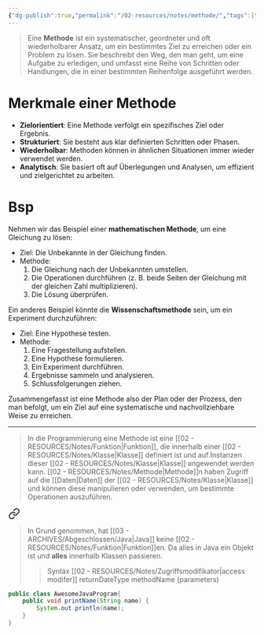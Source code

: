 ```yaml
---
{"dg-publish":true,"permalink":"/02-resources/notes/methode/","tags":["code/OOP","projektmanagement"],"noteIcon":"","updated":"2024-11-19T20:28:38.004+01:00"}
---
```


>Eine **Methode** ist ein systematischer, geordneter und oft wiederholbarer Ansatz, um ein bestimmtes Ziel zu erreichen oder ein Problem zu lösen. Sie beschreibt den Weg, den man geht, um eine Aufgabe zu erledigen, und umfasst eine Reihe von Schritten oder Handlungen, die in einer bestimmten Reihenfolge ausgeführt werden.

# Merkmale einer Methode
- **Zielorientiert**: Eine Methode verfolgt ein spezifisches Ziel oder Ergebnis.
- **Strukturiert**: Sie besteht aus klar definierten Schritten oder Phasen.
- **Wiederholbar**: Methoden können in ähnlichen Situationen immer wieder verwendet werden.
- **Analytisch**: Sie basiert oft auf Überlegungen und Analysen, um effizient und zielgerichtet zu arbeiten.

# Bsp
Nehmen wir das Beispiel einer **mathematischen Methode**, um eine Gleichung zu lösen:
- Ziel: Die Unbekannte in der Gleichung finden.
- Methode: 
  1. Die Gleichung nach der Unbekannten umstellen.
  2. Die Operationen durchführen (z. B. beide Seiten der Gleichung mit der gleichen Zahl multiplizieren).
  3. Die Lösung überprüfen.

Ein anderes Beispiel könnte die **Wissenschaftsmethode** sein, um ein Experiment durchzuführen:
- Ziel: Eine Hypothese testen.
- Methode:
  1. Eine Fragestellung aufstellen.
  2. Eine Hypothese formulieren.
  3. Ein Experiment durchführen.
  4. Ergebnisse sammeln und analysieren.
  5. Schlussfolgerungen ziehen.

Zusammengefasst ist eine Methode also der Plan oder der Prozess, den man befolgt, um ein Ziel auf eine systematische und nachvollziehbare Weise zu erreichen.

___

>In die Programmierung eine Methode ist eine [[02 - RESOURCES/Notes/Funktion\|Funktion]], die innerhalb einer [[02 - RESOURCES/Notes/Klasse\|Klasse]] definiert ist und auf Instanzen dieser [[02 - RESOURCES/Notes/Klasse\|Klasse]] angewendet werden kann. [[02 - RESOURCES/Notes/Methode\|Methode]]n haben Zugriff auf die [[Daten\|Daten]] der [[02 - RESOURCES/Notes/Klasse\|Klasse]] und können diese manipulieren oder verwenden, um bestimmte Operationen auszuführen.


<div class="transclusion internal-embed is-loaded"><a class="markdown-embed-link" href="/02-resources/notes/java-methode/" aria-label="Open link"><svg xmlns="http://www.w3.org/2000/svg" width="24" height="24" viewBox="0 0 24 24" fill="none" stroke="currentColor" stroke-width="2" stroke-linecap="round" stroke-linejoin="round" class="svg-icon lucide-link"><path d="M10 13a5 5 0 0 0 7.54.54l3-3a5 5 0 0 0-7.07-7.07l-1.72 1.71"></path><path d="M14 11a5 5 0 0 0-7.54-.54l-3 3a5 5 0 0 0 7.07 7.07l1.71-1.71"></path></svg></a><div class="markdown-embed">




>In Grund genommen, hat [[03 - ARCHIVES/Abgeschlossen/Java\|Java]] keine [[02 - RESOURCES/Notes/Funktion\|Funktion]]en. Da alles in Java ein Objekt ist und **alles** innerhalb Klassen passieren.
>>Syntax
>>[[02 - RESOURCES/Notes/Zugriffsmodifikator\|access modifer]] returnDateType methodName (parameters) 

```java
public class AwesomeJavaProgram{
	public void printName(String name) {
		System.out.println(name);
	}
}
```

</div></div>
